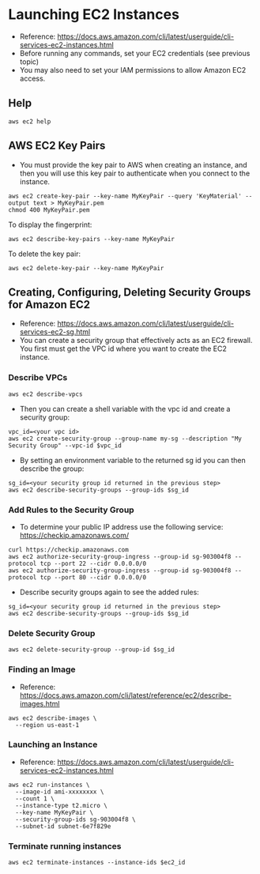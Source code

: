# Launching EC2 Instances

- Reference: https://docs.aws.amazon.com/cli/latest/userguide/cli-services-ec2-instances.html
- Before running any commands, set your EC2 credentials (see previous topic)
- You may also need to set your IAM permissions to allow Amazon EC2 access.

## Help

```
aws ec2 help
```

## AWS EC2 Key Pairs
- You must provide the key pair to AWS when creating an instance, and then you will use this key pair to authenticate when you connect to the instance.

```
aws ec2 create-key-pair --key-name MyKeyPair --query 'KeyMaterial' --output text > MyKeyPair.pem
chmod 400 MyKeyPair.pem
```

To display the fingerprint:

```
aws ec2 describe-key-pairs --key-name MyKeyPair
```

To delete the key pair:

```
aws ec2 delete-key-pair --key-name MyKeyPair
```

## Creating, Configuring, Deleting Security Groups for Amazon EC2

- Reference: https://docs.aws.amazon.com/cli/latest/userguide/cli-services-ec2-sg.html
- You can create a security group that effectively acts as an EC2 firewall. You first must get the VPC id where you want to create the EC2 instance.

### Describe VPCs

```
aws ec2 describe-vpcs
```

- Then you can create a shell variable with the vpc id and create a security group:

```
vpc_id=<your vpc id>
aws ec2 create-security-group --group-name my-sg --description "My Security Group" --vpc-id $vpc_id
```

- By setting an environment variable to the returned sg id you can then describe the group:

```
sg_id=<your security group id returned in the previous step>
aws ec2 describe-security-groups --group-ids $sg_id
```

### Add Rules to the Security Group

- To determine your public IP address use the following service: https://checkip.amazonaws.com/

```
curl https://checkip.amazonaws.com
aws ec2 authorize-security-group-ingress --group-id sg-903004f8 --protocol tcp --port 22 --cidr 0.0.0.0/0
aws ec2 authorize-security-group-ingress --group-id sg-903004f8 --protocol tcp --port 80 --cidr 0.0.0.0/0
```

- Describe security groups again to see the added rules:

```
sg_id=<your security group id returned in the previous step>
aws ec2 describe-security-groups --group-ids $sg_id
```

### Delete Security Group

```
aws ec2 delete-security-group --group-id $sg_id
```

### Finding an Image

- Reference: https://docs.aws.amazon.com/cli/latest/reference/ec2/describe-images.html

```
aws ec2 describe-images \
  --region us-east-1
```

### Launching an Instance

- Reference: https://docs.aws.amazon.com/cli/latest/userguide/cli-services-ec2-instances.html

```
aws ec2 run-instances \
  --image-id ami-xxxxxxxx \
  --count 1 \
  --instance-type t2.micro \
  --key-name MyKeyPair \
  --security-group-ids sg-903004f8 \
  --subnet-id subnet-6e7f829e
```

### Terminate running instances

```
aws ec2 terminate-instances --instance-ids $ec2_id
```

